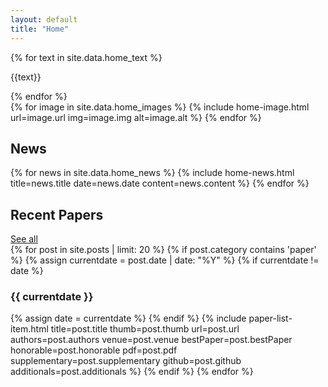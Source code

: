 ```yaml
---
layout: default
title: "Home"
---
```

<div class="main-wrap">
  <div class="text">
    {% for text in site.data.home_text %}
      <p class="home-display">{{text}}</p>
    {% endfor %}
  </div>
  <div class="image-grid">
    {% for image in site.data.home_images %}
       {% include home-image.html url=image.url img=image.img alt=image.alt %}
    {% endfor %}
  </div>
</div>

<div class="posts-wrap">
  <div class="title-wrap">
    <h2>News</h2>
  </div>
  {% for news in site.data.home_news %}
    {% include home-news.html title=news.title date=news.date content=news.content %}
  {% endfor %}
</div>

<div class="posts-wrap">
  <div class="title-wrap">
    <h2>Recent Papers</h2>
    <a href="/mucollective.co/papers/">See all</a>
  </div>
  {% for post in site.posts | limit: 20 %}
    {% if post.category contains 'paper' %}
      {% assign currentdate = post.date | date: "%Y" %}
      {% if currentdate != date %}
        <h3 class="post-cat-title" id="y{{currentdate}}">{{ currentdate }}</h3>
        {% assign date = currentdate %}
      {% endif %}
        {% include paper-list-item.html
          title=post.title
          thumb=post.thumb
          url=post.url
          authors=post.authors
          venue=post.venue
          bestPaper=post.bestPaper
          honorable=post.honorable
          pdf=post.pdf
          supplementary=post.supplementary
          github=post.github
          additionals=post.additionals
        %}
    {% endif %}
  {% endfor %}
</div>
